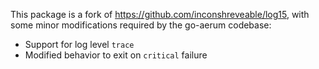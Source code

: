This package is a fork of https://github.com/inconshreveable/log15, with some
minor modifications required by the go-aerum codebase:

 * Support for log level `trace`
 * Modified behavior to exit on `critical` failure
